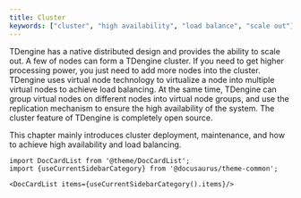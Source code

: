 ```yaml
---
title: Cluster
keywords: ["cluster", "high availability", "load balance", "scale out"]
---
```


TDengine has a native distributed design and provides the ability to scale out. A few of nodes can form a TDengine cluster. If you need to get higher processing power, you just need to add more nodes into the cluster. TDengine uses virtual node technology to virtualize a node into multiple virtual nodes to achieve load balancing. At the same time, TDengine can group virtual nodes on different nodes into virtual node groups, and use the replication mechanism to ensure the high availability of the system. The cluster feature of TDengine is completely open source.

This chapter mainly introduces cluster deployment, maintenance, and how to achieve high availability and load balancing.

```mdx-code-block
import DocCardList from '@theme/DocCardList';
import {useCurrentSidebarCategory} from '@docusaurus/theme-common';

<DocCardList items={useCurrentSidebarCategory().items}/>
```
